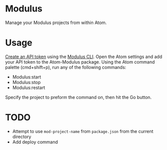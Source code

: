 Modulus
=======

Manage your Modulus projects from within Atom.

# Usage

[Create an API token](https://modulus.io/codex/cli/reference/token_commands)
using the [Modulus CLI](https://http://npm.im/modulus). Open the Atom settings
and add your API token to the Atom-Modulus package. Using the Atom command
palette (cmd+shift+p), run any of the following commands:

* Modulus:start
* Modulus:stop
* Modulus:restart

Specify the project to preform the command on, then hit the Go button.

# TODO

* Attempt to use `mod-project-name` from `package.json` from the current
directory
* Add deploy command
